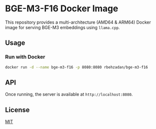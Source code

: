 # BGE-M3-F16 Docker Image

This repository provides a multi-architecture (AMD64 & ARM64) Docker image for serving BGE-M3 embeddings using `llama.cpp`.

## Usage

### Run with Docker
```sh
docker run -d --name bge-m3-f16 -p 8080:8080 rbehzadan/bge-m3-f16
```

## API
Once running, the server is available at `http://localhost:8080`.

## License
[MIT](LICENSE)

